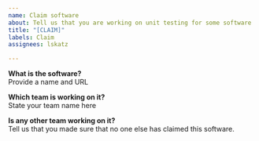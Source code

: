 ```yaml
---
name: Claim software
about: Tell us that you are working on unit testing for some software
title: "[CLAIM]"
labels: Claim
assignees: lskatz

---
```


**What is the software?**  
Provide a name and URL

**Which team is working on it?**  
State your team name here

**Is any other team working on it?**  
Tell us that you made sure that no one else has claimed this software.

